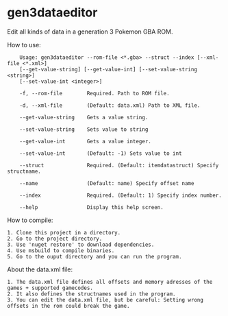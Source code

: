 # gen3dataeditor
Edit all kinds of data in a generation 3 Pokemon GBA ROM.

How to use:
        

        Usage: gen3dataeditor --rom-file <*.gba> --struct --index [--xml-file <*.xml>]
        [--get-value-string] [--get-value-int] [--set-value-string <string>]
        [--set-value-int <integer>]

        -f, --rom-file        Required. Path to ROM file.

        -d, --xml-file        (Default: data.xml) Path to XML file.

        --get-value-string    Gets a value string.

        --set-value-string    Sets value to string

        --get-value-int       Gets a value integer.

        --set-value-int       (Default: -1) Sets value to int

        --struct              Required. (Default: itemdatastruct) Specify structname.

        --name                (Default: name) Specify offset name

        --index               Required. (Default: 1) Specify index number.

        --help                Display this help screen.
    
  
How to compile:
  
    1. Clone this project in a directory.
    2. Go to the project directory.
    3. Use 'nuget restore' to download dependencies.
    4. Use msbuild to compile binaries.
    5. Go to the ouput directory and you can run the program.
    
 About the data.xml file:
  
    1. The data.xml file defines all offsets and memory adresses of the games + supported gamecodes.
    2. It also defines the structnames used in the program.
    3. You can edit the data.xml file, but be careful: Setting wrong offsets in the rom could break the game.
    
    
    
